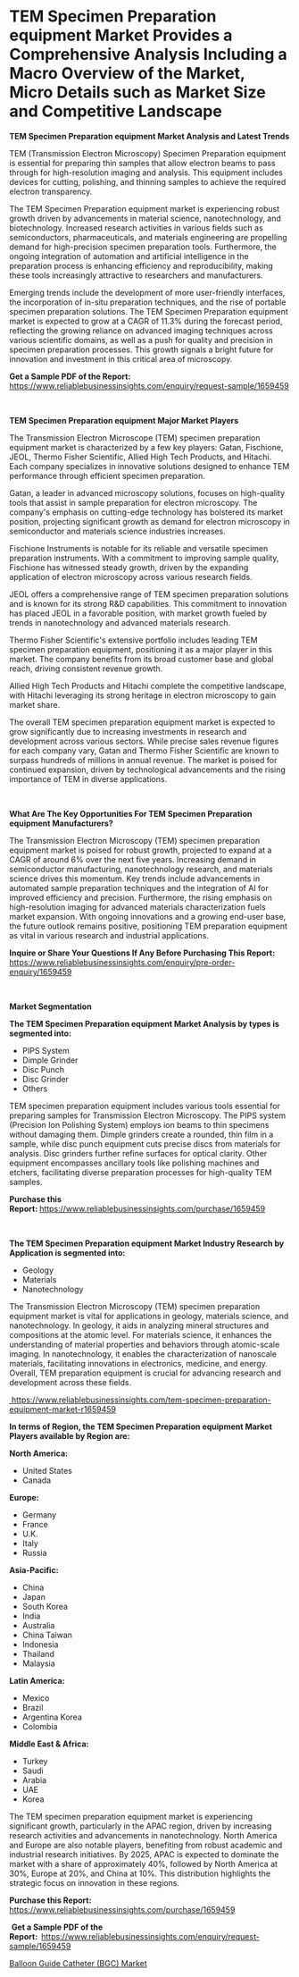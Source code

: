 <p><h1>TEM Specimen Preparation equipment Market Provides a Comprehensive Analysis Including a Macro Overview of the Market, Micro Details such as Market Size and Competitive Landscape</h1></p><p><strong>TEM Specimen Preparation equipment Market Analysis and Latest Trends</strong></p>
<p><p>TEM (Transmission Electron Microscopy) Specimen Preparation equipment is essential for preparing thin samples that allow electron beams to pass through for high-resolution imaging and analysis. This equipment includes devices for cutting, polishing, and thinning samples to achieve the required electron transparency. </p><p>The TEM Specimen Preparation equipment market is experiencing robust growth driven by advancements in material science, nanotechnology, and biotechnology. Increased research activities in various fields such as semiconductors, pharmaceuticals, and materials engineering are propelling demand for high-precision specimen preparation tools. Furthermore, the ongoing integration of automation and artificial intelligence in the preparation process is enhancing efficiency and reproducibility, making these tools increasingly attractive to researchers and manufacturers. </p><p>Emerging trends include the development of more user-friendly interfaces, the incorporation of in-situ preparation techniques, and the rise of portable specimen preparation solutions. The TEM Specimen Preparation equipment market is expected to grow at a CAGR of 11.3% during the forecast period, reflecting the growing reliance on advanced imaging techniques across various scientific domains, as well as a push for quality and precision in specimen preparation processes. This growth signals a bright future for innovation and investment in this critical area of microscopy.</p></p>
<p><strong>Get a Sample PDF of the Report:&nbsp;</strong> <a href="https://www.reliablebusinessinsights.com/enquiry/request-sample/1659459?utm_campaign=3216&utm_medium=2&utm_source=Github&utm_content=ia&utm_term=23032025&utm_id=tem-specimen-preparation-equipment">https://www.reliablebusinessinsights.com/enquiry/request-sample/1659459</a></p>
<p>&nbsp;</p>
<p><strong>TEM Specimen Preparation equipment Major Market Players</strong></p>
<p><p>The Transmission Electron Microscope (TEM) specimen preparation equipment market is characterized by a few key players: Gatan, Fischione, JEOL, Thermo Fisher Scientific, Allied High Tech Products, and Hitachi. Each company specializes in innovative solutions designed to enhance TEM performance through efficient specimen preparation.</p><p>Gatan, a leader in advanced microscopy solutions, focuses on high-quality tools that assist in sample preparation for electron microscopy. The company's emphasis on cutting-edge technology has bolstered its market position, projecting significant growth as demand for electron microscopy in semiconductor and materials science industries increases.</p><p>Fischione Instruments is notable for its reliable and versatile specimen preparation instruments. With a commitment to improving sample quality, Fischione has witnessed steady growth, driven by the expanding application of electron microscopy across various research fields. </p><p>JEOL offers a comprehensive range of TEM specimen preparation solutions and is known for its strong R&D capabilities. This commitment to innovation has placed JEOL in a favorable position, with market growth fueled by trends in nanotechnology and advanced materials research.</p><p>Thermo Fisher Scientific's extensive portfolio includes leading TEM specimen preparation equipment, positioning it as a major player in this market. The company benefits from its broad customer base and global reach, driving consistent revenue growth.</p><p>Allied High Tech Products and Hitachi complete the competitive landscape, with Hitachi leveraging its strong heritage in electron microscopy to gain market share.</p><p>The overall TEM specimen preparation equipment market is expected to grow significantly due to increasing investments in research and development across various sectors. While precise sales revenue figures for each company vary, Gatan and Thermo Fisher Scientific are known to surpass hundreds of millions in annual revenue. The market is poised for continued expansion, driven by technological advancements and the rising importance of TEM in diverse applications.</p></p>
<p>&nbsp;</p>
<p><strong>What Are The Key Opportunities For TEM Specimen Preparation equipment Manufacturers?</strong></p>
<p><p>The Transmission Electron Microscopy (TEM) specimen preparation equipment market is poised for robust growth, projected to expand at a CAGR of around 6% over the next five years. Increasing demand in semiconductor manufacturing, nanotechnology research, and materials science drives this momentum. Key trends include advancements in automated sample preparation techniques and the integration of AI for improved efficiency and precision. Furthermore, the rising emphasis on high-resolution imaging for advanced materials characterization fuels market expansion. With ongoing innovations and a growing end-user base, the future outlook remains positive, positioning TEM preparation equipment as vital in various research and industrial applications.</p></p>
<p><strong>Inquire or Share Your Questions If Any Before Purchasing This Report:</strong> <a href="https://www.reliablebusinessinsights.com/enquiry/pre-order-enquiry/1659459?utm_campaign=3216&utm_medium=2&utm_source=Github&utm_content=ia&utm_term=23032025&utm_id=tem-specimen-preparation-equipment">https://www.reliablebusinessinsights.com/enquiry/pre-order-enquiry/1659459</a></p>
<p>&nbsp;</p>
<p><strong>Market Segmentation</strong></p>
<p><strong>The TEM Specimen Preparation equipment Market Analysis by types is segmented into:</strong></p>
<p><ul><li>PIPS System</li><li>Dimple Grinder</li><li>Disc Punch</li><li>Disc Grinder</li><li>Others</li></ul></p>
<p><p>TEM specimen preparation equipment includes various tools essential for preparing samples for Transmission Electron Microscopy. The PIPS system (Precision Ion Polishing System) employs ion beams to thin specimens without damaging them. Dimple grinders create a rounded, thin film in a sample, while disc punch equipment cuts precise discs from materials for analysis. Disc grinders further refine surfaces for optical clarity. Other equipment encompasses ancillary tools like polishing machines and etchers, facilitating diverse preparation processes for high-quality TEM samples.</p></p>
<p><strong>Purchase this Report:&nbsp;</strong><a href="https://www.reliablebusinessinsights.com/purchase/1659459?utm_campaign=3216&utm_medium=2&utm_source=Github&utm_content=ia&utm_term=23032025&utm_id=tem-specimen-preparation-equipment">https://www.reliablebusinessinsights.com/purchase/1659459</a></p>
<p>&nbsp;</p>
<p><strong>The TEM Specimen Preparation equipment Market Industry Research by Application is segmented into:</strong></p>
<p><ul><li>Geology</li><li>Materials</li><li>Nanotechnology</li></ul></p>
<p><p>The Transmission Electron Microscopy (TEM) specimen preparation equipment market is vital for applications in geology, materials science, and nanotechnology. In geology, it aids in analyzing mineral structures and compositions at the atomic level. For materials science, it enhances the understanding of material properties and behaviors through atomic-scale imaging. In nanotechnology, it enables the characterization of nanoscale materials, facilitating innovations in electronics, medicine, and energy. Overall, TEM preparation equipment is crucial for advancing research and development across these fields.</p></p>
<p><a href="https://www.reliablebusinessinsights.com/tem-specimen-preparation-equipment-market-r1659459?utm_campaign=3216&utm_medium=2&utm_source=Github&utm_content=ia&utm_term=23032025&utm_id=tem-specimen-preparation-equipment">&nbsp;https://www.reliablebusinessinsights.com/tem-specimen-preparation-equipment-market-r1659459</a></p>
<p><strong>In terms of Region, the TEM Specimen Preparation equipment Market Players available by Region are:</strong></p>
<p>
    <p> <strong> North America: </strong>
        <ul>
            <li>United States</li>
            <li>Canada</li>
        </ul>
        </p> 
    <p> <strong> Europe: </strong>
        <ul>
            <li>Germany</li>
            <li>France</li>
            <li>U.K.</li>
            <li>Italy</li>
            <li>Russia</li>
        </ul>
        </p> 
    <p> <strong> Asia-Pacific: </strong>
        <ul>
            <li>China</li>
            <li>Japan</li>
            <li>South Korea</li>
            <li>India</li>
            <li>Australia</li>
            <li>China Taiwan</li>
            <li>Indonesia</li>
            <li>Thailand</li>
            <li>Malaysia</li>
        </ul>
        </p> 
    <p> <strong> Latin America: </strong>
        <ul>
            <li>Mexico</li>
            <li>Brazil</li>
            <li>Argentina Korea</li>
            <li>Colombia</li>
        </ul>
        </p> 
    <p> <strong> Middle East & Africa: </strong>
        <ul>
            <li>Turkey</li>
            <li>Saudi</li>
            <li>Arabia</li>
            <li>UAE</li>
            <li>Korea</li>
        </ul>
    </p>
    </p>
<p><p>The TEM specimen preparation equipment market is experiencing significant growth, particularly in the APAC region, driven by increasing research activities and advancements in nanotechnology. North America and Europe are also notable players, benefiting from robust academic and industrial research initiatives. By 2025, APAC is expected to dominate the market with a share of approximately 40%, followed by North America at 30%, Europe at 20%, and China at 10%. This distribution highlights the strategic focus on innovation in these regions.</p></p>
<p><strong>Purchase this Report: </strong><a href="https://www.reliablebusinessinsights.com/purchase/1659459?utm_campaign=3216&utm_medium=2&utm_source=Github&utm_content=ia&utm_term=23032025&utm_id=tem-specimen-preparation-equipment">https://www.reliablebusinessinsights.com/purchase/1659459</a></p>
<p>&nbsp;<strong>Get a Sample PDF of the Report:&nbsp;&nbsp;</strong><a href="https://www.reliablebusinessinsights.com/enquiry/request-sample/1659459?utm_campaign=3216&utm_medium=2&utm_source=Github&utm_content=ia&utm_term=23032025&utm_id=tem-specimen-preparation-equipment">https://www.reliablebusinessinsights.com/enquiry/request-sample/1659459</a></p>
<p><strong></strong></p>
<p><p><a href="https://github.com/hedbomkrahe/Market-Research-Report-List-1/blob/main/balloon-guide-catheter-bgc-market.md?utm_campaign=3216&utm_medium=2&utm_source=Github&utm_content=ia&utm_term=23032025&utm_id=tem-specimen-preparation-equipment">Balloon Guide Catheter (BGC) Market</a></p></p>